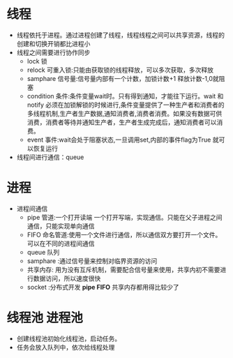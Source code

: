 # 线程
* 线程依托于进程。通过进程创建了线程，线程线程之间可以共享资源，线程的创建和切换开销都比进程小
* 线程之间需要进行协作同步
    * lock 锁
    * relock 可重入锁:只能由获取锁的线程释放，可以多次获取，多次释放
    * samphare 信号量:信号量内部有一个计数，加锁计数+1 释放计数-1,0就阻塞
    * condition 条件:条件变量wait时。只有得到通知，才能往下运行。wait 和 notify 必须在加锁解锁的时候进行,条件变量提供了一种生产者和消费者的多线程机制,生产者生产数据,通知消费者,消费者消费。如果没有数据可供消费，消费者等待并通知生产者，生产者生成完成后，通知消费者可以消费。
    * event 事件:wait会处于阻塞状态,一旦调用set,内部的事件flag为True 就可以恢复运行
* 线程间进行通信：queue

# 进程
* 进程间通信
    * pipe 管道:一个打开读端 一个打开写端，实现通信。只能在父子进程之间通信，只能实现单向通信
    * FIFO 命名管道:使用一个文件进行通信，所以通信双方要打开一个文件。可以在不同的进程间通信
    * queue 队列
    * samphare :通过信号量来控制对临界资源的访问
    * 共享内存: 用为没有互斥机制，需要配合信号量来使用，共享内初不需要进行数据访问，所以速度很快
    * socket :分布式开发
__pipe FIFO__ 共享内存都用得比较少了
# 线程池 进程池
* 创建线程池初始化线程池，启动任务。
* 任务会放入队列中，依次给线程处理



